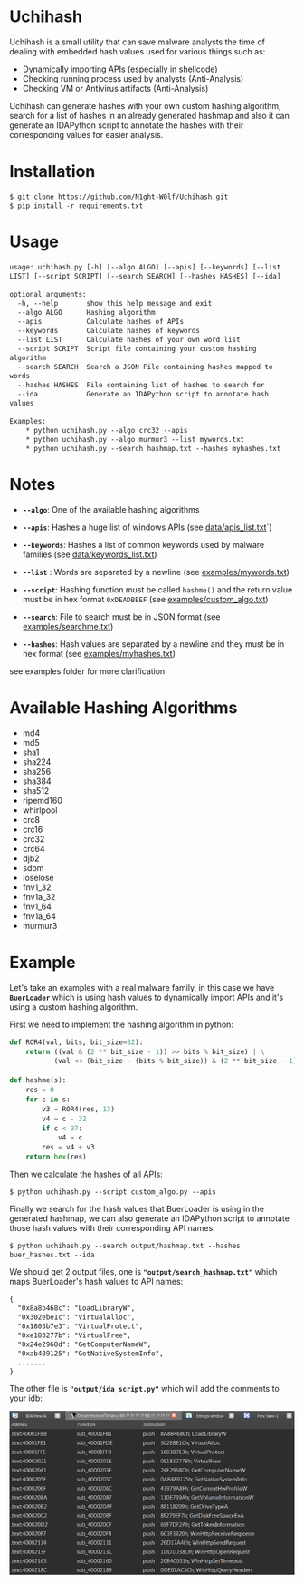 # Uchihash

Uchihash is a small utility that can save malware analysts the time of dealing with embedded hash values used for various things such as:

- Dynamically importing APIs (especially in shellcode)
- Checking running process used by analysts (Anti-Analysis)
- Checking VM or Antivirus artifacts (Anti-Analysis)

Uchihash can generate hashes with your own custom hashing algorithm, search for a list of hashes in an already generated hashmap and also it can generate an IDAPython script to annotate the hashes with their corresponding values for easier analysis.

# Installation

```
$ git clone https://github.com/N1ght-W0lf/Uchihash.git
$ pip install -r requirements.txt
```

# Usage

```
usage: uchihash.py [-h] [--algo ALGO] [--apis] [--keywords] [--list LIST] [--script SCRIPT] [--search SEARCH] [--hashes HASHES] [--ida]

optional arguments:
  -h, --help       show this help message and exit
  --algo ALGO      Hashing algorithm
  --apis           Calculate hashes of APIs
  --keywords       Calculate hashes of keywords
  --list LIST      Calculate hashes of your own word list
  --script SCRIPT  Script file containing your custom hashing algorithm
  --search SEARCH  Search a JSON File containing hashes mapped to words
  --hashes HASHES  File containing list of hashes to search for
  --ida            Generate an IDAPython script to annotate hash values

Examples:
    * python uchihash.py --algo crc32 --apis
    * python uchihash.py --algo murmur3 --list mywords.txt
    * python uchihash.py --search hashmap.txt --hashes myhashes.txt
```

# Notes

- **`--algo`**: One of the available hashing algorithms

- **`--apis`**: Hashes a huge list of windows APIs (see [data/apis_list.txt](https://github.com/N1ght-W0lf/Uchihash/blob/main/data/apis_list.txt)`)
- **`--keywords`**: Hashes a list of common keywords used by malware families (see [data/keywords_list.txt](https://github.com/N1ght-W0lf/Uchihash/blob/main/data/keywords_list.txt))

- **`--list`** :  Words are separated by a newline (see [examples/mywords.txt](https://github.com/N1ght-W0lf/Uchihash/blob/main/examples/mywords.txt))
- **`--script`**: Hashing function must be called `hashme()` and the return value must be in hex format `0xDEADBEEF` (see [examples/custom_algo.txt](https://github.com/N1ght-W0lf/Uchihash/blob/main/examples/custom_algo.py))
- **`--search`**: File to search must be in JSON format (see [examples/searchme.txt](https://github.com/N1ght-W0lf/Uchihash/blob/main/examples/searchme.txt))
- **`--hashes`**: Hash values are separated by a newline and they must be in hex format (see [examples/myhashes.txt](https://github.com/N1ght-W0lf/Uchihash/blob/main/examples/myhashes.txt))

see examples folder for more clarification

# Available Hashing Algorithms

- md4
- md5
- sha1
- sha224
- sha256
- sha384
- sha512
- ripemd160
- whirlpool
- crc8
- crc16
- crc32
- crc64
- djb2
- sdbm
- loselose
- fnv1_32
- fnv1a_32
- fnv1_64
- fnv1a_64
- murmur3

# Example

Let's take an examples with a real malware family, in this case we have **`BuerLoader`** which is using hash values to dynamically import APIs and it's using a custom hashing algorithm.

First we need to implement the hashing algorithm in python:

```python
def ROR4(val, bits, bit_size=32):
    return ((val & (2 ** bit_size - 1)) >> bits % bit_size) | \
           (val << (bit_size - (bits % bit_size)) & (2 ** bit_size - 1))
    
def hashme(s):
    res = 0
    for c in s:
        v3 = ROR4(res, 13)
        v4 = c - 32
        if c < 97:
            v4 = c
        res = v4 + v3
    return hex(res)
```

Then we calculate the hashes of all APIs:

```
$ python uchihash.py --script custom_algo.py --apis
```

Finally we search for the hash values that BuerLoader is using in the generated hashmap, we can also generate an IDAPython script to annotate those hash values with their corresponding API names:

```
$ python uchihash.py --search output/hashmap.txt --hashes buer_hashes.txt --ida
```

We should get 2 output files, one is **`"output/search_hashmap.txt"`** which maps BuerLoader's hash values to API names:

```
{
  "0x8a8b468c": "LoadLibraryW",
  "0x302ebe1c": "VirtualAlloc",
  "0x1803b7e3": "VirtualProtect",
  "0xe183277b": "VirtualFree",
  "0x24e2968d": "GetComputerNameW",
  "0xab489125": "GetNativeSystemInfo",
  .......
}
```

The other file is **`"output/ida_script.py"`** which will add the comments to your idb:

<img src="screenshots/ida_result.png" />
